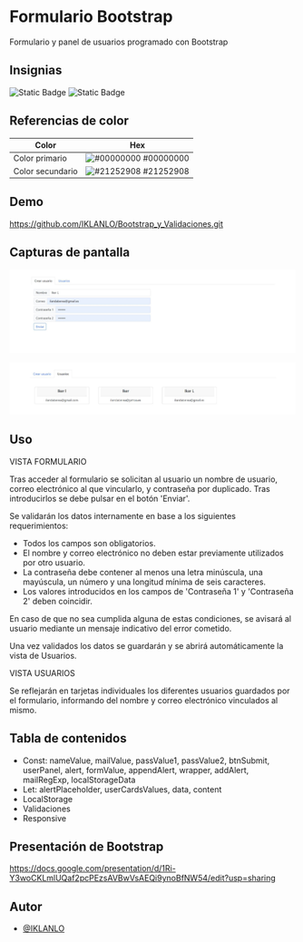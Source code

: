 # Formulario Bootstrap

Formulario y panel de usuarios programado con Bootstrap

## Insignias

![Static Badge](https://img.shields.io/badge/Bootstrap-5.3.2-blue)
![Static Badge](https://img.shields.io/badge/Javascript-yellow)

## Referencias de color

| Color            | Hex                                                                  |
| ---------------- | -------------------------------------------------------------------- |
| Color primario   | ![#00000000](https://via.placeholder.com/10/0a192f?text=+) #00000000 |
| Color secundario | ![#21252908](https://via.placeholder.com/10/f8f8f8?text=+) #21252908 |

## Demo

https://github.com/IKLANLO/Bootstrap_y_Validaciones.git

## Capturas de pantalla

![App Screenshot](https://github.com/IKLANLO/Bootstrap_y_Validaciones/blob/main/screenshots/Captura%20formulario.JPG?raw=true)

![App Screenshot](https://github.com/IKLANLO/Bootstrap_y_Validaciones/blob/main/screenshots/Captura%20fichas%20usuario.JPG?raw=true)

## Uso

VISTA FORMULARIO

Tras acceder al formulario se solicitan al usuario un nombre de usuario, correo electrónico al que vincularlo, y contraseña por duplicado. Tras introducirlos se debe pulsar en el botón 'Enviar'.

Se validarán los datos internamente en base a los siguientes requerimientos:

- Todos los campos son obligatorios.
- El nombre y correo electrónico no deben estar previamente utilizados por otro usuario.
- La contraseña debe contener al menos una letra minúscula, una mayúscula, un número y una longitud mínima de seis caracteres.
- Los valores introducidos en los campos de 'Contraseña 1' y 'Contraseña 2' deben coincidir.

En caso de que no sea cumplida alguna de estas condiciones, se avisará al usuario mediante un mensaje indicativo del error cometido.

Una vez validados los datos se guardarán y se abrirá automáticamente la vista de Usuarios.

VISTA USUARIOS

Se reflejarán en tarjetas individuales los diferentes usuarios guardados por el formulario, informando del nombre y correo electrónico vinculados al mismo.

## Tabla de contenidos

- Const: nameValue, mailValue, passValue1, passValue2, btnSubmit, userPanel, alert, formValue, appendAlert, wrapper, addAlert, mailRegExp, localStorageData
- Let: alertPlaceholder, userCardsValues, data, content
- LocalStorage
- Validaciones
- Responsive

## Presentación de Bootstrap

https://docs.google.com/presentation/d/1Ri-Y3woCKLmlUQaf2pcPEzsAVBwVsAEQi9ynoBfNW54/edit?usp=sharing

## Autor

- [@IKLANLO](https://github.com/IKLANLO)
